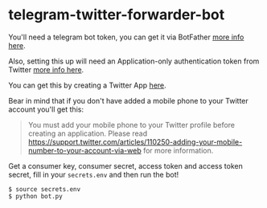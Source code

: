 # telegram-twitter-forwarder-bot

You'll need a telegram bot token, you can get it via BotFather [more info here](https://core.telegram.org/bots).

Also, setting this up will need an Application-only authentication token from Twitter [more info here](https://dev.twitter.com/oauth/application-only).

You can get this by creating a Twitter App [here](https://apps.twitter.com/).

Bear in mind that if you don't have added a mobile phone to your Twitter account you'll get this:

>You must add your mobile phone to your Twitter profile before creating an application. Please read https://support.twitter.com/articles/110250-adding-your-mobile-number-to-your-account-via-web for more information.

Get a consumer key, consumer secret, access token and access token secret, fill in your `secrets.env` and then run the bot!

```
$ source secrets.env
$ python bot.py
```
